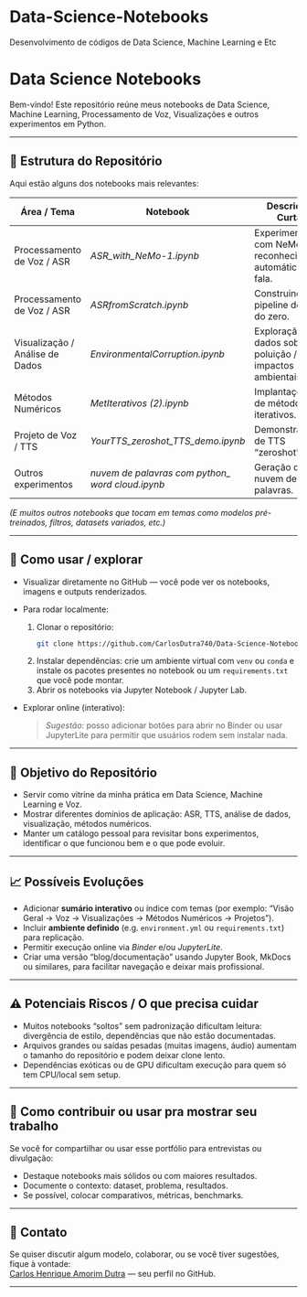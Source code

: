 # Data-Science-Notebooks
Desenvolvimento de códigos de Data Science, Machine Learning e Etc

# Data Science Notebooks

Bem-vindo! Este repositório reúne meus notebooks de Data Science, Machine Learning, Processamento de Voz, Visualizações e outros experimentos em Python.

---

## 📂 Estrutura do Repositório

Aqui estão alguns dos notebooks mais relevantes:

| Área / Tema | Notebook | Descrição Curta |
|-------------|----------|------------------|
| Processamento de Voz / ASR | *ASR_with_NeMo-1.ipynb* | Experimentos com NeMo para reconhecimento automático de fala. |
| Processamento de Voz / ASR | *ASRfromScratch.ipynb* | Construindo pipeline de ASR do zero. |
| Visualização / Análise de Dados | *EnvironmentalCorruption.ipynb* | Exploração de dados sobre poluição / impactos ambientais. |
| Métodos Numéricos | *MetIterativos (2).ipynb* | Implantações de métodos iterativos. |
| Projeto de Voz / TTS | *YourTTS_zeroshot_TTS_demo.ipynb* | Demonstração de TTS “zeroshot”. |
| Outros experimentos | *nuvem de palavras com python_ word cloud.ipynb* | Geração de nuvem de palavras. |

*(E muitos outros notebooks que tocam em temas como modelos pré-treinados, filtros, datasets variados, etc.)*

---

## 🚀 Como usar / explorar

- Visualizar diretamente no GitHub — você pode ver os notebooks, imagens e outputs renderizados.  
- Para rodar localmente:
  1. Clonar o repositório:  
     ```bash
     git clone https://github.com/CarlosDutra740/Data-Science-Notebooks.git
     ```
  2. Instalar dependências: crie um ambiente virtual com `venv` ou `conda` e instale os pacotes presentes no notebook ou um `requirements.txt` que você pode montar.  
  3. Abrir os notebooks via Jupyter Notebook / Jupyter Lab.

- Explorar online (interativo):  
  > *Sugestão:* posso adicionar botões para abrir no Binder ou usar JupyterLite para permitir que usuários rodem sem instalar nada.

---

## 🎯 Objetivo do Repositório

- Servir como vitrine da minha prática em Data Science, Machine Learning e Voz.  
- Mostrar diferentes domínios de aplicação: ASR, TTS, análise de dados, visualização, métodos numéricos.  
- Manter um catálogo pessoal para revisitar bons experimentos, identificar o que funcionou bem e o que pode evoluir.

---

## 📈 Possíveis Evoluções

- Adicionar **sumário interativo** ou índice com temas (por exemplo: “Visão Geral → Voz → Visualizações → Métodos Numéricos → Projetos”).  
- Incluir **ambiente definido** (e.g. `environment.yml` ou `requirements.txt`) para replicação.  
- Permitir execução online via _Binder_ e/ou _JupyterLite_.  
- Criar uma versão “blog/documentação” usando Jupyter Book, MkDocs ou similares, para facilitar navegação e deixar mais profissional.  

---

## ⚠️ Potenciais Riscos / O que precisa cuidar

- Muitos notebooks “soltos” sem padronização dificultam leitura: divergência de estilo, dependências que não estão documentadas.  
- Arquivos grandes ou saídas pesadas (muitas imagens, áudio) aumentam o tamanho do repositório e podem deixar clone lento.  
- Dependências exóticas ou de GPU dificultam execução para quem só tem CPU/local sem setup.

---

## 📌 Como contribuir ou usar pra mostrar seu trabalho

Se você for compartilhar ou usar esse portfólio para entrevistas ou divulgação:

- Destaque notebooks mais sólidos ou com maiores resultados.  
- Documente o contexto: dataset, problema, resultados.  
- Se possível, colocar comparativos, métricas, benchmarks.

---

## 🤝 Contato

Se quiser discutir algum modelo, colaborar, ou se você tiver sugestões, fique à vontade:  
[Carlos Henrique Amorim Dutra](https://github.com/CarlosDutra740) — seu perfil no GitHub.

---

